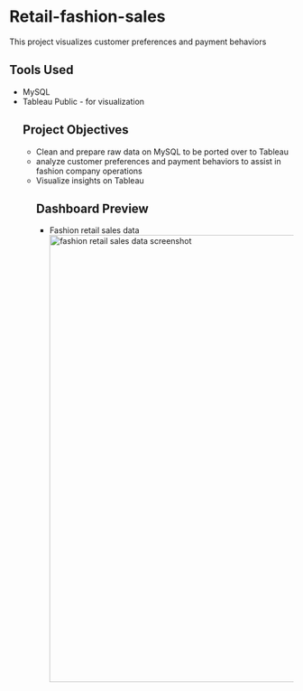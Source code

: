 
# Retail-fashion-sales
This project visualizes customer preferences and payment behaviors
## Tools Used
- MySQL
- Tableau Public - for visualization
  ## Project Objectives
  - Clean and prepare raw data on MySQL to be ported over to Tableau
  - analyze customer preferences and payment behaviors to assist in fashion company operations
  - Visualize insights on Tableau
    ## Dashboard Preview
    - Fashion retail sales data <img width="1625" height="792" alt="fashion retail sales data screenshot" src="https://github.com/user-attachments/assets/7f2b3999-39b2-4f29-b0fc-66d7fd8f011f" />

